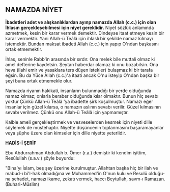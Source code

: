## NAMAZDA NİYET

**İbadetleri adet ve alışkanlıklardan ayınp namazda Allah (c.c.) için olan İhlasın gerçekleşebilmesi için ni­yet gereklidir.** Niyet sözlük anlamında azmetmek, ke­sin bir karar vermek demektir. Dindeyse itaat etmeye kesin bir karar vermektir. Yani Allah-ü Teâlâ için ihlaslı bir şekilde namaz kılmayı istemektir. Bundan maksat ibadeti Allah (c.c.) için yapıp O'ndan başkasını ortak et­memektir.

İhlas, seninle Rabb'in arasında bir sırdır. Ona melek bile muttali olmaz ki amel defterine kaydetsin. Şeytan haberdar olamaz ki onu bozabilsin. Ona heva (ilahi emir ve yasaklara ters düşen istekler) bulaşmaz ki bir tarafa eğsin. Bu da Yüce Allah (c.c.)'a itaati ancak O'nu isteyip O'ndan başka bir şeyi buna ortak etmemekle olur.

Namazda riyanın hakikati, insanların bulunmadığı bir yerde olduğunda namaz kılmaz; onlarla beraber ol­duğunda kılar olmaktır. Bunun hiç sevabı yoktur Çün­kü Allah-ü Teâlâ 'ya ibadette şirk koşulmuştur. Namazı eğer insanlar için güzel kılarsa, o namazın aslının sevabı verilir. Güzel kılmasının sevabı verilmez. Çünkü onu Allah-ü Teâlâ için yapmamıştır.

Kalble ameli gerçekleştirmek ve vesveselerden kes­mek için niyeti dille söylemek de müstehaptır. Niyette düşüncenin toplanmasını başaramayanlar veya şüphe üzere olan kimseler için dille niyette yeterlidir.

**HADİS-İ ŞERİF**

Ebu Abdurrahman Abdullah b. Ömer (r.a.) demiştir ki kendim işittim, Resûlullah (s.a.v.) şöyle buyurdu:

"Bina'yı İslam, beş şey üzerine kurulmuştur. Allahtan başka hiç bir ilah ve mabud-ı bi'l-hak olmadı­ğına ve Muhammed'in O'nun kulu ve Resulü olduğu­na şehadet, namazı ikame, zekatı vermek, haccı Beytullah, savm-ı Ramazan. (Buhari-Müslim)
